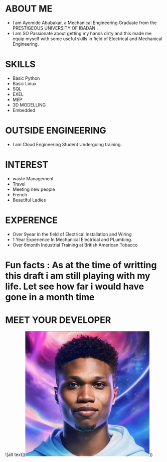 # ABOUT ME
- I am Ayomide Abubakar, a Mechanical Engineering Graduate from the PRESTIGEOUS UNIVERSITY OF IBADAN .
- I am SO Passionate about getting my hands dirty and this made me equip myself with some useful skills in field of Electrical and Mechanical Engineering.

# SKILLS 
- Basic Python
- Basic Linux
- SQL
- EXEL
- MEP
- 3D MODELLING
- Embedded

# OUTSIDE ENGINEERING
 - I am Cloud Engineering Student Undergoing training.

# INTEREST
- waste Management
- Travel
- Meeting new people
- French
- Beautiful Ladies
  
# EXPERENCE
- Over 9year in the field of Electrical Installation and Wiring
- 1 Year Experience In Mechanical Electrical and PLumbing.
- Over 6month Industrial Training at British American Tobacco

# Fun facts : As at the time of writting this draft i am still playing with my life. Let see how far i would have gone in a month time


#     MEET YOUR DEVELOPER 
![alt text](![alt text](image.png)))
